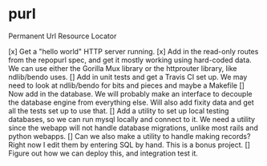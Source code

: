 # purl
Permanent Url Resource Locator

[x] Get a "hello world" HTTP server running.
[x] Add in the read-only routes from the repopurl spec, and get it mostly working using hard-coded data. We can use either the Gorilla Mux library or the httprouter library, like ndlib/bendo uses.
[] Add in unit tests and get a Travis CI set up. We may need to look at ndlib/bendo for bits and pieces and maybe a Makefile
[] Now add in the database. We will probably make an interface to decouple the database engine from everything else. Will also add fixity data and get all the tests set up to use that.
[] Add a utility to set up local testing databases, so we can run mysql locally and connect to it. We need a utility since the webapp will not handle database migrations, unlike most rails and python webapps.
[] Can we also make a utility to handle making records? Right now I edit them by entering SQL by hand. This is a bonus project.
[] Figure out how we can deploy this, and integration test it.
